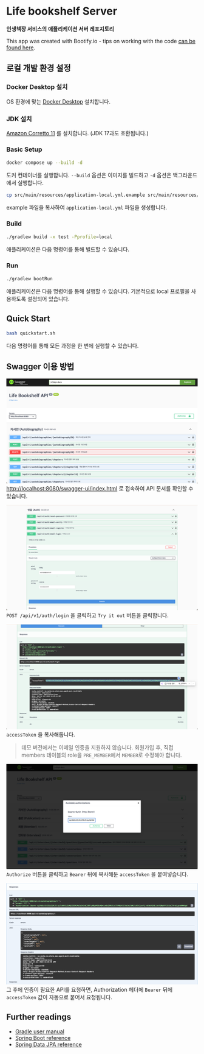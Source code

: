 # Life bookshelf Server

**인생책장 서비스의 애플리케이션 서버 레포지토리**

This app was created with Bootify.io - tips on working with the
code [can be found here](https://bootify.io/next-steps/).

## 로컬 개발 환경 설정

### Docker Desktop 설치

OS 환경에 맞는 [Docker Desktop](https://www.docker.com/products/docker-desktop) 설치합니다.

### JDK 설치

[Amazon Corretto 11](https://docs.aws.amazon.com/corretto/latest/corretto-11-ug/downloads-list.html)
를 설치합니다. (JDK 17과도 호환됩니다.)

### Basic Setup

```bash
docker compose up --build -d
```

도커 컨테이너를 실행합니다. `--build` 옵션은 이미지를 빌드하고 `-d` 옵션은 백그라운드에서 실행합니다.

```bash
cp src/main/resources/application-local.yml.example src/main/resources/application-local.yml
```

example 파일을 복사하여 `application-local.yml` 파일을 생성합니다.

### Build

```bash
./gradlew build -x test -Pprofile=local
```

애플리케이션은 다음 명령어를 통해 빌드할 수 있습니다.

### Run

```bash
./gradlew bootRun
```

애플리케이션은 다음 명령어를 통해 실행할 수 있습니다.
기본적으로 local 프로필을 사용하도록 설정되어 있습니다.

## Quick Start

```bash
bash quickstart.sh
```

다음 명령어를 통해 모든 과정을 한 번에 실행할 수 있습니다.

## Swagger 이용 방법

![img.png](img.png)
[http://localhost:8080/swagger-ui/index.html](http://localhost:8080/swagger-ui/index.html) 로 접속하여
API 문서를 확인할 수 있습니다.

![img_1.png](img_1.png)
`POST /api/v1/auth/login` 을 클릭하고 `Try it out` 버튼을
클릭합니다.

![img_2.png](img_2.png)
`accessToken` 을 복사해둡니다.

> 데모 버전에서는 이메일 인증을 지원하지 않습니다. 회원가입 후, 직접 members 테이블의 role을 `PRE_MEMBER`에서 `MEMBER`로 수정해야 합니다.


![img_3.png](img_3.png)
`Authorize` 버튼을 클릭하고 `Bearer` 뒤에 복사해둔 `accessToken` 을 붙여넣습니다.

![img_4.png](img_4.png)
그 후에 인증이 필요한 API를 요청하면, Authorization 헤더에 `Bearer` 뒤에 `accessToken` 값이 자동으로 붙어서 요청됩니다.

## Further readings

* [Gradle user manual](https://docs.gradle.org/)
* [Spring Boot reference](https://docs.spring.io/spring-boot/docs/current/reference/htmlsingle/)
* [Spring Data JPA reference](https://docs.spring.io/spring-data/jpa/reference/jpa.html)
